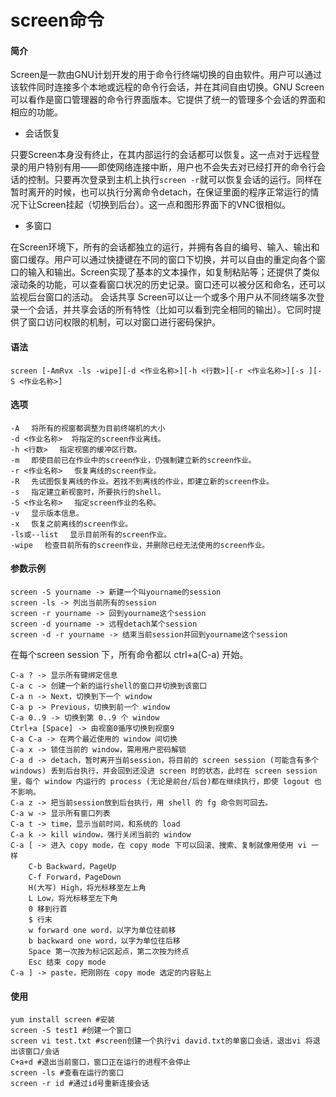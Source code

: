 # screen命令

#### 简介

Screen是一款由GNU计划开发的用于命令行终端切换的自由软件。用户可以通过该软件同时连接多个本地或远程的命令行会话，并在其间自由切换。GNU Screen可以看作是窗口管理器的命令行界面版本。它提供了统一的管理多个会话的界面和相应的功能。　　　

* 会话恢复

只要Screen本身没有终止，在其内部运行的会话都可以恢复。这一点对于远程登录的用户特别有用——即使网络连接中断，用户也不会失去对已经打开的命令行会话的控制。只要再次登录到主机上执行`screen -r`就可以恢复会话的运行。同样在暂时离开的时候，也可以执行分离命令detach，在保证里面的程序正常运行的情况下让Screen挂起（切换到后台）。这一点和图形界面下的VNC很相似。


* 多窗口

在Screen环境下，所有的会话都独立的运行，并拥有各自的编号、输入、输出和窗口缓存。用户可以通过快捷键在不同的窗口下切换，并可以自由的重定向各个窗口的输入和输出。Screen实现了基本的文本操作，如复制粘贴等；还提供了类似滚动条的功能，可以查看窗口状况的历史记录。窗口还可以被分区和命名，还可以监视后台窗口的活动。 会话共享 Screen可以让一个或多个用户从不同终端多次登录一个会话，并共享会话的所有特性（比如可以看到完全相同的输出）。它同时提供了窗口访问权限的机制，可以对窗口进行密码保护。

#### 语法

    screen [-AmRvx -ls -wipe][-d <作业名称>][-h <行数>][-r <作业名称>][-s ][-S <作业名称>]

#### 选项

    -A 　将所有的视窗都调整为目前终端机的大小
    -d <作业名称>  将指定的screen作业离线。 
    -h <行数> 　指定视窗的缓冲区行数。
    -m 　即使目前已在作业中的screen作业，仍强制建立新的screen作业。
    -r <作业名称> 　恢复离线的screen作业。
    -R 　先试图恢复离线的作业。若找不到离线的作业，即建立新的screen作业。 
    -s 　指定建立新视窗时，所要执行的shell。 
    -S <作业名称> 　指定screen作业的名称。 
    -v 　显示版本信息。 
    -x 　恢复之前离线的screen作业。 
    -ls或--list 　显示目前所有的screen作业。 
    -wipe 　检查目前所有的screen作业，并删除已经无法使用的screen作业。

#### 参数示例

    screen -S yourname -> 新建一个叫yourname的session 
    screen -ls -> 列出当前所有的session 
    screen -r yourname -> 回到yourname这个session 
    screen -d yourname -> 远程detach某个session 
    screen -d -r yourname -> 结束当前session并回到yourname这个session

在每个screen session 下，所有命令都以 ctrl+a(C-a) 开始。


    C-a ? -> 显示所有键绑定信息 
    C-a c -> 创建一个新的运行shell的窗口并切换到该窗口 
    C-a n -> Next，切换到下一个 window 
    C-a p -> Previous，切换到前一个 window 
    C-a 0..9 -> 切换到第 0..9 个 window 
    Ctrl+a [Space] -> 由视窗0循序切换到视窗9 
    C-a C-a -> 在两个最近使用的 window 间切换
    C-a x -> 锁住当前的 window，需用用户密码解锁 
    C-a d -> detach，暂时离开当前session，将目前的 screen session (可能含有多个 windows) 丢到后台执行，并会回到还没进 screen 时的状态，此时在 screen session 里，每个 window 内运行的 process (无论是前台/后台)都在继续执行，即使 logout 也不影响。
    C-a z -> 把当前session放到后台执行，用 shell 的 fg 命令则可回去。
    C-a w -> 显示所有窗口列表 
    C-a t -> time，显示当前时间，和系统的 load 
    C-a k -> kill window，强行关闭当前的 window 
    C-a [ -> 进入 copy mode，在 copy mode 下可以回滚、搜索、复制就像用使用 vi 一样
        C-b Backward，PageUp 
        C-f Forward，PageDown
        H(大写) High，将光标移至左上角
        L Low，将光标移至左下角
        0 移到行首
        $ 行末
        w forward one word，以字为单位往前移
        b backward one word，以字为单位往后移
        Space 第一次按为标记区起点，第二次按为终点 
        Esc 结束 copy mode 
    C-a ] -> paste，把刚刚在 copy mode 选定的内容贴上

#### 使用

    yum install screen #安装
    screen -S test1 #创建一个窗口
    screen vi test.txt #screen创建一个执行vi david.txt的单窗口会话，退出vi 将退出该窗口/会话
    C+a+d #退出当前窗口，窗口正在运行的进程不会停止
    screen -ls #查看在运行的窗口
    screen -r id #通过id号重新连接会话
    
